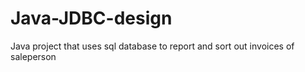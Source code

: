 # Java-JDBC-design
Java project that uses sql database to report and sort out invoices of saleperson
